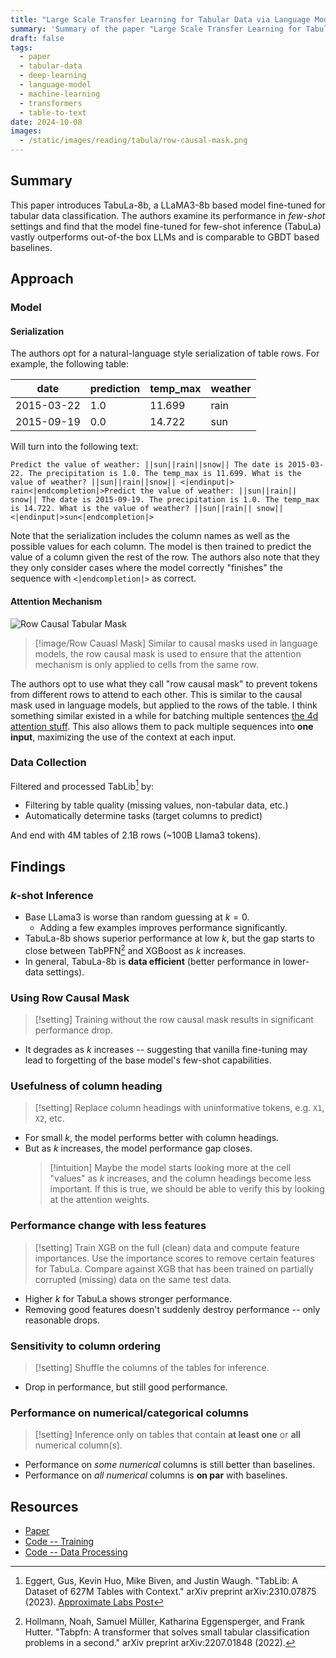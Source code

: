 ```yaml
---
title: "Large Scale Transfer Learning for Tabular Data via Language Modeling"
summary: 'Summary of the paper "Large Scale Transfer Learning for Tabular Data via Language Modeling"'
draft: false
tags:
  - paper
  - tabular-data
  - deep-learning
  - language-model
  - machine-learning
  - transformers
  - table-to-text
date: 2024-10-08
images:
  - /static/images/reading/tabula/row-causal-mask.png
---
```


## Summary

This paper introduces TabuLa-8b, a LLaMA3-8b based model fine-tuned for tabular data classification. The authors examine its performance in _few-shot_ settings and find that the model fine-tuned for few-shot inference (TabuLa) vastly outperforms out-of-the box LLMs and is comparable to GBDT based baselines.

## Approach

### Model

#### Serialization

The authors opt for a natural-language style serialization of table rows. For example, the following table:

| date       | prediction | temp_max | weather |
| ---------- | ---------- | -------- | ------- |
| 2015-03-22 | 1.0        | 11.699   | rain    |
| 2015-09-19 | 0.0        | 14.722   | sun     |

Will turn into the following text:

```
Predict the value of weather: ||sun||rain||snow|| The date is 2015-03-22. The precipitation is 1.0. The temp_max is 11.699. What is the value of weather? ||sun||rain||snow|| <|endinput|> rain<|endcompletion|>Predict the value of weather: ||sun||rain|| snow|| The date is 2015-09-19. The precipitation is 1.0. The temp_max is 14.722. What is the value of weather? ||sun||rain|| snow||<|endinput|>sun<|endcompletion|>
```

Note that the serialization includes the column names as well as the possible values for each column. The model is then trained to predict the value of a column given the rest of the row. The authors also note that they they only consider cases where the model correctly "finishes" the sequence with `<|endcompletion|>` as correct.

#### Attention Mechanism

![Row Causal Tabular Mask](/static/images/reading/tabula/row-causal-mask.png)

> [!image/Row Cauasl Mask]
> Similar to causal masks used in language models, the row causal mask is used to ensure that the attention mechanism is only applied to cells from the same row.

The authors opt to use what they call "row causal mask" to prevent tokens from different rows to attend to each other. This is similar to the causal mask used in language models, but applied to the rows of the table. I think something similar existed in a while for batching multiple sentences [the 4d attention stuff](https://huggingface.co/blog/poedator/4d-masks). This also allows them to pack multiple sequences into **one input**, maximizing the use of the context at each input.

### Data Collection

Filtered and processed TabLib[^1] by:

- Filtering by table quality (missing values, non-tabular data, etc.)
- Automatically determine tasks (target columns to predict)

And end with 4M tables of 2.1B rows (~100B Llama3 tokens).

## Findings

### $k$-shot Inference

- Base LLama3 is worse than random guessing at $k=0$.
  - Adding a few examples improves performance significantly.
- TabuLa-8b shows superior performance at low $k$, but the gap starts to close between TabPFN[^2] and XGBoost as $k$ increases.
- In general, TabuLa-8b is **data efficient** (better performance in lower-data settings).

### Using Row Causal Mask

> [!setting]
> Training without the row causal mask results in significant performance drop.

- It degrades as $k$ increases -- suggesting that vanilla fine-tuning may lead to forgetting of the base model's few-shot capabilities.

### Usefulness of column heading

> [!setting]
> Replace column headings with uninformative tokens, e.g. `X1`, `X2`, etc.

- For small $k$, the model performs better with column headings.
- But as $k$ increases, the model performance gap closes.
  > [!intuition]
  > Maybe the model starts looking more at the cell "values" as $k$ increases, and the column headings become less important.
  > If this is true, we should be able to verify this by looking at the attention weights.

### Performance change with less features

> [!setting]
> Train XGB on the full (clean) data and compute feature importances. Use the importance scores to remove certain features for TabuLa. Compare against XGB that has been trained on partially corrupted (missing) data on the same test data.

- Higher $k$ for TabuLa shows stronger performance.
- Removing good features doesn't suddenly destroy performance -- only reasonable drops.

### Sensitivity to column ordering

> [!setting]
> Shuffle the columns of the tables for inference.

- Drop in performance, but still good performance.

### Performance on numerical/categorical columns

> [!setting]
> Inference only on tables that contain **at least one** or **all** numerical column(s).

- Performance on *some numerical* columns is still better than baselines.
- Performance on *all numerical* columns is **on par** with baselines.

## Resources

- [Paper](https://arxiv.org/abs/2406.12031)
- [Code -- Training](https://github.com/mlfoundations/rtfm)
- [Code -- Data Processing](https://github.com/mlfoundations/tabliblib)

[^1]: Eggert, Gus, Kevin Huo, Mike Biven, and Justin Waugh. "TabLib: A Dataset of 627M Tables with Context." arXiv preprint arXiv:2310.07875 (2023). [Approximate Labs Post](https://www.approximatelabs.com/blog/tablib)

[^2]: Hollmann, Noah, Samuel Müller, Katharina Eggensperger, and Frank Hutter. "Tabpfn: A transformer that solves small tabular classification problems in a second." arXiv preprint arXiv:2207.01848 (2022).


